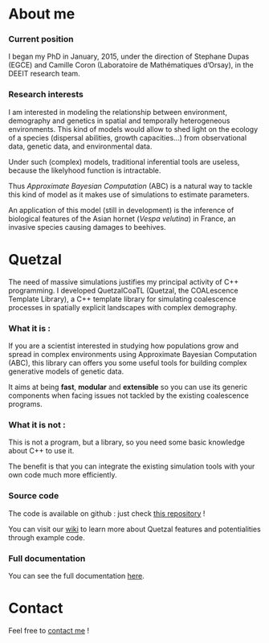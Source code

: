 
# About me

### Current position

I began my PhD in January, 2015, under the direction of Stephane Dupas (EGCE)
and Camille Coron (Laboratoire de Mathématiques d’Orsay), in the DEEIT research team.

### Research interests

I am interested in modeling the relationship between environment, demography and
genetics in spatial and temporally heterogeneous environments. This kind of models
would allow to shed light on the ecology of a species (dispersal abilities, growth
  capacities…) from observational data, genetic data, and environmental data.

Under such (complex) models, traditional inferential tools are useless, because
the likelyhood function is intractable.

Thus _Approximate Bayesian Computation_ (ABC) is a natural way to tackle this
kind of model as it makes use of simulations to estimate parameters.

An application of this model (still in development) is the inference of biological
features of the Asian hornet (_Vespa velutina_) in France, an invasive species
causing damages to beehives.

# Quetzal

The need of massive simulations justifies my principal activity of C++ programming.
I developed QuetzalCoaTL (Quetzal, the COALescence Template Library), a C++
template library for simulating coalescence processes in spatially explicit
landscapes with complex demography.

### What it is :

If you are a scientist interested in studying how populations grow and spread in
complex environments using Approximate Bayesian Computation (ABC), this library
 can offers you some useful tools for building complex generative models of genetic data.

It aims at being **fast**, **modular** and **extensible** so you can use its generic
components when facing issues not tackled by the existing coalescence programs.

### What it is not :

This is not a program, but a library, so you need some basic knowledge about C++ to use it.

The benefit is that you can integrate the existing simulation tools with your own code
much more efficiently.

### Source code

The code is available on github : just check [this repository](https://github.com/Becheler/quetzal) !

You can visit our [wiki](https://github.com/Becheler/quetzal/wiki) to learn more
about Quetzal features and potentialities through example code.

### Full documentation

You can see the full documentation [here](/quetzalAPI/html/index.html).

# Contact
Feel free to [contact me](http://www.egce.cnrs-gif.fr/?p=5860) !
